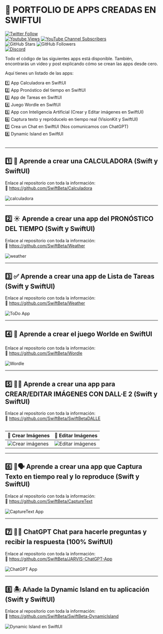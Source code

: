 # 📱 PORTFOLIO DE APPS CREADAS EN SWIFTUI
[![Twitter Follow](https://img.shields.io/twitter/follow/swiftbeta_?style=social)](https://twitter.com/swiftbeta_)
<br/>
[![Youtube Views](https://img.shields.io/youtube/channel/views/UC2MAP8k0bzwq_OAA_zQw27A?style=social)](https://twitter.com/swiftbeta)
[![YouTube Channel Subscribers](https://img.shields.io/youtube/channel/subscribers/UC2MAP8k0bzwq_OAA_zQw27A?style=social)](https://youtube.com/swiftbeta?sub_confirmation=1)
<br/>
![GitHub Stars](https://img.shields.io/github/stars/swiftbeta?style=social)
![GitHub Followers](https://img.shields.io/github/followers/swiftbeta?style=social)
<br/>
[![Discord](https://img.shields.io/discord/922567653778944031?style=social&label=Discord&logo=discord)](https://www.swiftbeta.com/discord)

Todo el código de las siguientes apps está disponible. También, encontrarás un video y post explicando cómo se crean las apps desde cero.

Aquí tienes un listado de las apps:

1️⃣ App Calculadora en SwiftUI<br/>
2️⃣ App Pronóstico del tiempo en SwiftUI<br/>
3️⃣ App de Tareas en SwiftUI<br/>
4️⃣ Juego Wordle en SwiftUI<br/>
5️⃣ App con Inteligencia Artificial (Crear y Editar imágenes en SwiftUI)<br/>
6️⃣ Captura texto y repróducelo en tiempo real (VisionKit y SwiftUI)<br/>
7️⃣ Crea un Chat en SwiftUI (Nos comunicamos con ChatGPT)<br/>
8️⃣ Dynamic Island en SwiftUI<br/>
<br/>

---

## 1️⃣ 🧮 Aprende a crear una CALCULADORA (Swift y SwiftUI)
Enlace al repositorio con toda la información:<br/>
🔗 https://github.com/SwiftBeta/Calculadora
<br/>
<br/>
![calculadora](https://user-images.githubusercontent.com/74316958/232086879-b82df9ef-8ece-4b91-9164-48ddfc1f1cdd.gif)

---

## 2️⃣ ☀️ Aprende a crear una app del PRONÓSTICO DEL TIEMPO (Swift y SwiftUI)
Enlace al repositorio con toda la información:<br/>
🔗 https://github.com/SwiftBeta/Weather
<br/>
<br/>
![weather](https://user-images.githubusercontent.com/74316958/232088666-53c2c18c-301e-4f69-bd71-e9b8f1c29079.png)

---

## 3️⃣ ✅ Aprende a crear una app de Lista de Tareas (Swift y SwiftUI)
Enlace al repositorio con toda la información:<br/>
🔗 https://github.com/SwiftBeta/Weather
<br/>
<br/>
![ToDo App](https://user-images.githubusercontent.com/74316958/235731809-45bb313b-b154-4f84-bae0-bd936a73c78b.png)


---

## 4️⃣ 👾 Aprende a crear el juego Worlde en SwiftUI
Enlace al repositorio con toda la información:<br/>
🔗 https://github.com/SwiftBeta/Wordle
<br/>
<br/>
![Wordle](https://user-images.githubusercontent.com/74316958/235731292-fb23534d-e21e-49b0-b670-002e816ed5ba.png)

---

## 5️⃣ 🤖🎨 Aprende a crear una app para CREAR/EDITAR IMÁGENES CON DALL·E 2 (Swift y SwiftUI)
Enlace al repositorio con toda la información:<br/>
🔗 https://github.com/SwiftBeta/SwiftBetaDALLE
<br/>
<br/>

| 🤖 Crear Imágenes | 🎨 Editar Imágenes |
|-----------|-----------|
| ![Crear imágenes](https://user-images.githubusercontent.com/74316958/232101951-ac78c4c5-96ee-46c3-ab5f-b6c398577444.gif)    | ![Editar imágenes](https://user-images.githubusercontent.com/74316958/232102031-63964557-8b2a-463c-8585-4347fd1e962e.gif)    |


---

## 6️⃣ 👀🗣️ Aprende a crear una app que Captura Texto en tiempo real y lo reproduce (Swift y SwiftUI)
Enlace al repositorio con toda la información:<br/>
🔗 https://github.com/SwiftBeta/CaptureText
<br/>
<br/>
![CaptureText App](https://github.com/SwiftBeta/CaptureText/assets/74316958/3b44e3d1-82d9-4a41-8f31-f071ad5db08c)


---

## 7️⃣ 🤖💬 ChatGPT Chat para hacerle preguntas y recibir la respuesta (100% SwiftUI)
Enlace al repositorio con toda la información:<br/>
🔗 https://github.com/SwiftBeta/JARVIS-ChatGPT-App
<br/>
<br/>
![ChatGPT App](https://github.com/SwiftBeta/JARVIS/assets/74316958/f353aaa8-bc16-478b-b513-7ef5e7e7066a)


---

## 8️⃣ 🏝️ Añade la Dynamic Island en tu aplicación (Swift y SwiftUI)
Enlace al repositorio con toda la información:<br/>
🔗 https://github.com/SwiftBeta/SwiftBeta-DynamicIsland
<br/>
<br/>
![Dynamic Island en SwiftUI](https://github.com/SwiftBeta/SwiftBeta-DynamicIsland/assets/74316958/4e9a6b65-87c9-44ef-aa86-887a17415303)
